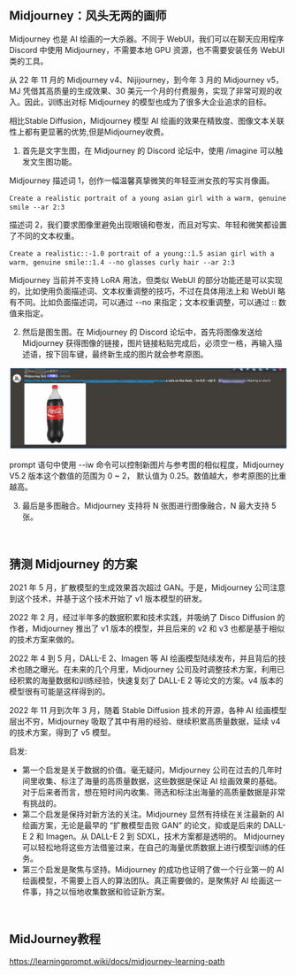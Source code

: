 ## Midjourney：风头无两的画师
Midjourney 也是 AI 绘画的一大杀器。不同于 WebUI，我们可以在聊天应用程序 Discord 中使用 Midjourney，不需要本地 GPU 资源，也不需要安装任务 WebUI 类的工具。

从 22 年 11 月的 Midjourney v4、Nijijourney，到今年 3 月的 Midjourney v5，MJ 凭借其高质量的生成效果、30 美元一个月的付费服务，实现了非常可观的收入。因此，训练出对标 Midjourney 的模型也成为了很多大企业追求的目标。

相比Stable Diffusion，Midjourney 模型 AI 绘画的效果在精致度、图像文本关联性上都有更显著的优势,但是Midjourney收费。

1. 首先是文字生图，在 Midjourney 的 Discord 论坛中，使用 /imagine 可以触发文生图功能。

Midjourney 描述词 1，创作一幅温馨真挚微笑的年轻亚洲女孩的写实肖像画。
```
Create a realistic portrait of a young asian girl with a warm, genuine smile --ar 2:3 
```
描述词 2，我们要求图像里避免出现眼镜和卷发，而且对写实、年轻和微笑都设置了不同的文本权重。
```
Create a realistic::-1.0 portrait of a young::1.5 asian girl with a warm, genuine smile::1.4 --no glasses curly hair --ar 2:3
```
Midjourney 当前并不支持 LoRA 用法，但类似 WebUI 的部分功能还是可以实现的，比如使用负面描述词、文本权重调整的技巧，不过在具体用法上和 WebUI 略有不同。比如负面描述词，可以通过 --no 来指定；文本权重调整，可以通过 :: 数值来指定。

2. 然后是图生图。在 Midjourney 的 Discord 论坛中，首先将图像发送给 Midjourney 获得图像的链接，图片链接粘贴完成后，必须空一格，再输入描述语，按下回车键，最终新生成的图片就会参考原图。

<img src="./images/image2image.webp" />

prompt 语句中使用 --iw 命令可以控制新图片与参考图的相似程度，Midjourney V5.2 版本这个数值的范围为 0 ~ 2， 默认值为 0.25。数值越大，参考原图的比重越高。


3. 最后是多图融合。Midjourney 支持将 N 张图进行图像融合，N 最大支持 5 张。

<br>

## 猜测 Midjourney 的方案
2021 年 5 月，扩散模型的生成效果首次超过 GAN。于是，Midjourney 公司注意到这个技术，并基于这个技术开始了 v1 版本模型的研发。

2022 年 2 月，经过半年多的数据积累和技术实践，并吸纳了 Disco Diffusion 的作者，Midjourney 推出了 v1 版本的模型，并且后来的 v2 和 v3 也都是基于相似的技术方案来做的。

2022 年 4 到 5 月，DALL-E 2、Imagen 等 AI 绘画模型陆续发布，并且背后的技术也随之曝光。在未来的几个月里，Midjourney 公司及时调整技术方案，利用已经积累的海量数据和训练经验，快速复刻了 DALL-E 2 等论文的方案。v4 版本的模型很有可能是这样得到的。

2022 年 11 月到次年 3 月，随着 Stable Diffusion 技术的开源，各种 AI 绘画模型层出不穷，Midjourney 吸取了其中有用的经验、继续积累高质量数据，延续 v4 的技术方案，得到了 v5 模型。

启发:
- 第一个启发是关于数据的价值。毫无疑问，Midjourney 公司在过去的几年时间里收集、标注了海量的高质量数据，这些数据是保证 AI 绘画效果的基础。对于后来者而言，想在短时间内收集、筛选和标注出海量的高质量数据是非常有挑战的。
- 第二个启发是保持对新方法的关注。Midjourney 显然有持续在关注最新的 AI 绘画方案，无论是最早的 “扩散模型击败 GAN” 的论文，抑或是后来的 DALL-E 2 和 Imagen。从 DALL-E 2 到 SDXL，技术方案都是透明的。
Midjourney 可以轻松地将这些方法借鉴过来，在自己的海量优质数据上进行模型训练的任务。
- 第三个启发是聚焦与坚持。Midjourney 的成功也证明了做一个行业第一的 AI 绘画模型，不需要上百人的算法团队。真正需要做的，是聚焦好 AI 绘画这一件事，持之以恒地收集数据和验证新方案。

<br>

## MidJourney教程
https://learningprompt.wiki/docs/midjourney-learning-path